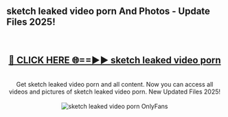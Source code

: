 <h2>sketch leaked video porn And Photos - Update Files 2025!</h2>
<br>
<div align="center">
<h2><a href="https://top-ai-tools.click/QrbHav" rel="nofollow">🔴 CLICK HERE 🌐==►► sketch leaked video porn</a></h2>
<br>
Get sketch leaked video porn and all content. Now you can access all videos and pictures of sketch leaked video porn. New Updated Files 2025!
<br>
<br>
<a href="https://top-ai-tools.click/QrbHav" rel="nofollow" data-target="animated-image.originalLink"><img src="https://i.ibb.co.com/WyWwxjT/player-gif2.gif" alt="sketch leaked video porn OnlyFans" style="max-width: 100%; display: inline-block;" data-target="animated-image.originalImage"></a>
</div>
<br>